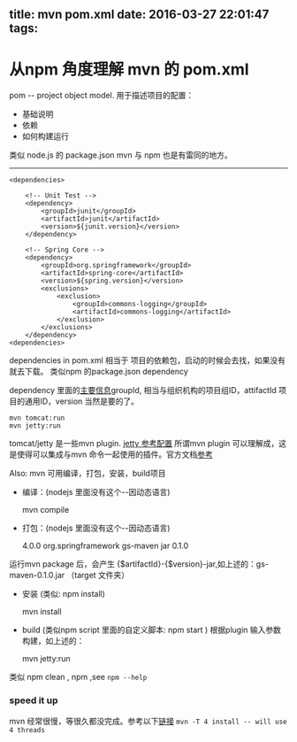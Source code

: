 title: mvn pom.xml
date: 2016-03-27 22:01:47
tags:
---
# 从npm 角度理解 mvn 的 pom.xml

pom -- project object model. 用于描述项目的配置：

 - 基础说明
 - 依赖
 - 如何构建运行

类似 node.js 的 package.json
mvn 与 npm 也是有雷同的地方。

---

    <dependencies>

        <!-- Unit Test -->
        <dependency>
            <groupId>junit</groupId>
            <artifactId>junit</artifactId>
            <version>${junit.version}</version>
        </dependency>

        <!-- Spring Core -->
        <dependency>
            <groupId>org.springframework</groupId>
            <artifactId>spring-core</artifactId>
            <version>${spring.version}</version>
            <exclusions>
                <exclusion>
                    <groupId>commons-logging</groupId>
                    <artifactId>commons-logging</artifactId>
                </exclusion>
            </exclusions>
        </dependency>
    <dependencies>      

dependencies in pom.xml 相当于 项目的依赖包，启动的时候会去找，如果没有就去下载。
类似npm 的package.json dependency 

dependency 里面的[主要信息][1]groupId, 相当与组织机构的项目组ID，attifactId 项目的通用ID，version 当然是要的了。



    mvn tomcat:run 
    mvn jetty:run

tomcat/jetty 是一些mvn plugin. 
[jetty 参考配置][2]
所谓mvn plugin 可以理解成，这是使得可以集成与mvn 命令一起使用的插件。官方文档[参考][3]

Also:
mvn 可用编译，打包，安装，build项目

  - 编译：(nodejs 里面没有这个--因动态语言)

    mvn compile

  - 打包：(nodejs 里面没有这个--因动态语言)

    <modelVersion>4.0.0</modelVersion>
    <groupId>org.springframework</groupId>
    <artifactId>gs-maven</artifactId>
    <packaging>jar</packaging>
    <version>0.1.0</version>

 运行mvn package 后，会产生 {$artifactId}-{$version}-jar,如上述的：gs-maven-0.1.0.jar （target 文件夹）

  - 安装 (类似: npm install)

    mvn install

  - build (类似npm script 里面的自定义脚本: npm start )
  根据plugin 输入参数构建，如上述的：

    mvn jetty:run



类似 npm clean , npm <command> ,see `npm --help`

### speed it up

  mvn 经常很慢，等很久都没完成。参考以下[链][3][接][4]
  `mvn -T 4 install -- will use 4 threads`



  [1]: http://blog.csdn.net/zhuxinhua/article/details/5788546
  [2]: http://blog.csdn.net/ph9527/article/details/5063157
  [3]: https://maven.apache.org/plugins/index.html
  [4]: http://zeroturnaround.com/rebellabs/your-maven-build-is-slow-speed-it-up/
  [5]: http://stackoverflow.com/questions/161698/how-can-i-speed-up-my-maven2-build

